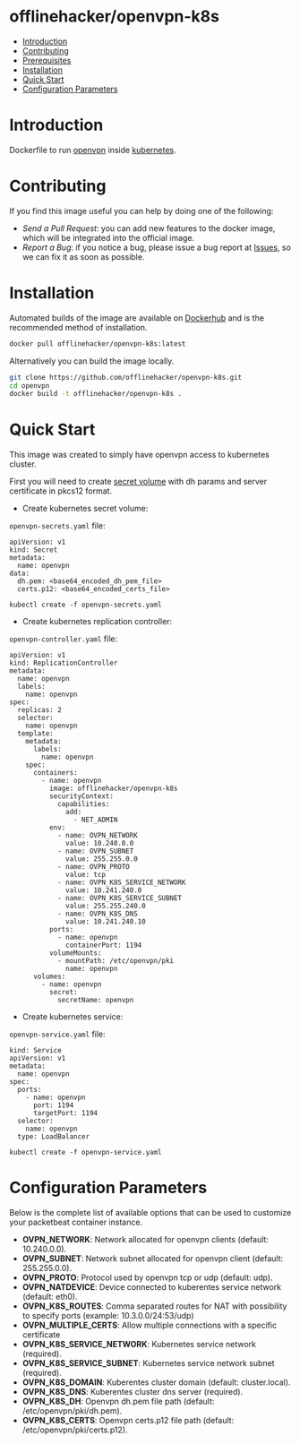 # offlinehacker/openvpn-k8s

- [Introduction](#introduction)
- [Contributing](#contributing)
- [Prerequisites](#prerequisites)
- [Installation](#installation)
- [Quick Start](#quick-start)
- [Configuration Parameters](#configuration-parameters)

# Introduction

Dockerfile to run [openvpn](https://openvpn.net/) inside [kubernetes](http://kubernetes.io/).

# Contributing

If you find this image useful you can help by doing one of the following:

- *Send a Pull Request*: you can add new features to the docker image, which will be integrated into the official image.
- *Report a Bug*: if you notice a bug, please issue a bug report at [Issues](https://github.com/offlinehacker/openvpn-k8s/issues), so we can fix it as soon as possible.

# Installation

Automated builds of the image are available on [Dockerhub](https://hub.docker.com/r/offlinehacker/openvpn-k8s) and is the recommended method of installation.

```bash
docker pull offlinehacker/openvpn-k8s:latest
```

Alternatively you can build the image locally.

```bash
git clone https://github.com/offlinehacker/openvpn-k8s.git
cd openvpn
docker build -t offlinehacker/openvpn-k8s .
```

# Quick Start

This image was created to simply have openvpn access to kubernetes cluster.

First you will need to create [secret volume](http://kubernetes.io/v1.1/docs/user-guide/secrets.html) with dh params and server certificate in pkcs12 format.

- Create kubernetes secret volume:

`openvpn-secrets.yaml` file:

```
apiVersion: v1
kind: Secret
metadata:
  name: openvpn
data:
  dh.pem: <base64_encoded_dh_pem_file>
  certs.p12: <base64_encoded_certs_file>
```

    kubectl create -f openvpn-secrets.yaml

- Create kubernetes replication controller:

`openvpn-controller.yaml` file:

```
apiVersion: v1
kind: ReplicationController
metadata:
  name: openvpn
  labels:
    name: openvpn
spec:
  replicas: 2
  selector:
    name: openvpn
  template:
    metadata:
      labels:
        name: openvpn
    spec:
      containers:
        - name: openvpn
          image: offlinehacker/openvpn-k8s
          securityContext:
            capabilities:
              add:
                - NET_ADMIN
          env:
            - name: OVPN_NETWORK
              value: 10.240.0.0
            - name: OVPN_SUBNET
              value: 255.255.0.0
            - name: OVPN_PROTO
              value: tcp
            - name: OVPN_K8S_SERVICE_NETWORK
              value: 10.241.240.0
            - name: OVPN_K8S_SERVICE_SUBNET
              value: 255.255.240.0
            - name: OVPN_K8S_DNS
              value: 10.241.240.10
          ports:
            - name: openvpn
              containerPort: 1194
          volumeMounts:
            - mountPath: /etc/openvpn/pki
              name: openvpn
      volumes:
        - name: openvpn
          secret:
            secretName: openvpn
```

- Create kubernetes service:

`openvpn-service.yaml` file:

```
kind: Service
apiVersion: v1
metadata:
  name: openvpn
spec:
  ports:
    - name: openvpn
      port: 1194
      targetPort: 1194
  selector:
    name: openvpn
  type: LoadBalancer
```

    kubectl create -f openvpn-service.yaml

# Configuration Parameters

Below is the complete list of available options that can be used to customize your packetbeat container instance.

- **OVPN_NETWORK**: Network allocated for openvpn clients (default: 10.240.0.0).
- **OVPN_SUBNET**: Network subnet allocated for openvpn client (default: 255.255.0.0).
- **OVPN_PROTO**: Protocol used by openvpn tcp or udp (default: udp).
- **OVPN_NATDEVICE**: Device connected to kuberentes service network (default: eth0).
- **OVPN_K8S_ROUTES**: Comma separated routes for NAT with possibility to specify ports (example: 10.3.0.0/24:53/udp)
- **OVPN_MULTIPLE_CERTS**: Allow multiple connections with a specific certificate
- **OVPN_K8S_SERVICE_NETWORK**: Kubernetes service network (required).
- **OVPN_K8S_SERVICE_SUBNET**: Kubernetes service network subnet (required).
- **OVPN_K8S_DOMAIN**: Kuberentes cluster domain (default: cluster.local).
- **OVPN_K8S_DNS**: Kuberentes cluster dns server (required).
- **OVPN_K8S_DH**: Openvpn dh.pem file path (default: /etc/openvpn/pki/dh.pem).
- **OVPN_K8S_CERTS**: Openvpn certs.p12 file path (default: /etc/openvpn/pki/certs.p12).
